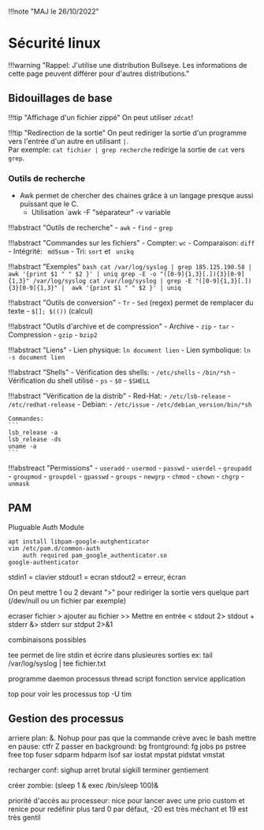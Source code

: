 !!!note "MAJ le 26/10/2022"

# Sécurité linux

!!!warning "Rappel: J'utilise une distribution Bullseye. Les informations de cette page peuvent différer pour d'autres distributions."

## Bidouillages de base


!!!tip "Affichage d'un fichier zippé"
    On peut utiliser `zdcat`!

!!!tip "Redirection de la sortie"
    On peut rediriger la sortie d'un programme vers l'entrée d'un autre en utilisant `|`.<br>
    Par exemple: `cat fichier | grep recherche` redirige la sortie de `cat` vers `grep`.

### Outils de recherche

 - Awk permet de chercher des chaines grâce à un langage presque aussi puissant que le C.
     - Utilisation `awk -F "séparateur" -v variable

!!!abstract "Outils de recherche"
     - `awk`
     - `find`
     - `grep`

!!!abstract "Commandes sur les fichiers"
     - Compter: `wc`
     - Comparaison: `diff`
     - Intégrité: ` md5sum`
     - Tri: `sort`  et ` unikq`

!!!abstract "Exemples"
    ```bash
    cat /var/log/syslog | grep 185.125.190.58 |  awk '{print $1 " " $2 }' | uniq
    grep -E -o "([0-9]{1,3}[.]){3}[0-9]{1,3}" /var/log/syslog
    cat /var/log/syslog | grep -E "([0-9]{1,3}[.]){3}[0-9]{1,3}" |  awk '{print $1 " " $2 }' | uniq
    ```

!!!abstract "Outils de conversion"
     - `Tr`
     - `Sed` (regex) permet de remplacer du texte
     - `$[]; $(())` (calcul)

!!!abstract "Outils d'archive et de compression"
     - Archive
         - `zip`
         - `tar`
     - Compression
         - `gzip`
         - `bzip2`

!!!abstract "Liens"
     - Lien physique: `ln document lien`
     - Lien symbolique: `ln -s document lien`

!!!abstract "Shells"
     - Vérification des shells:
         - `/etc/shells`
         - `/bin/*sh`
     - Vérification du shell utilisé
         - `ps`
         - `$0`
         - `$SHELL`

!!!abstract "Vérification de la distrib"
     - Red-Hat:
         - `/etc/lsb-release`
         - `/etc/redhat-release`
     - Debian:
         - `/etc/issue`
         - `/etc/debian_version/bin/*sh`

    Commandes:
    ```
    lsb_release -a
    lsb_release -ds
    uname -a
    ```

!!!abstreact "Permissions"
     - `useradd`
     - `usermod`
     - `passwd`
     - `userdel`
     - `groupadd`
     - `groupmod`
     - `groupdel`
     - `gpasswd`
     - `groups`
     - `newgrp`
     - `chmod`
     - `chown`
     - `chgrp`
     - `unmask`

## PAM

Pluguable Auth Module
```
apt install libpam-google-autghenticator
vim /etc/pam.d/common-auth
    auth required pam_google_authenticator.so
google-authenticator
```

stdin1 = clavier
stdout1 = ecran
stdout2 = erreur, écran

On peut mettre 1 ou 2 devant ">" pour rediriger la sortie vers quelque part (/dev/null ou un fichier par exemple)

ecraser fichier >
ajouter au fichier >>
Mettre en entrée <
stdout 2>
stdout + stderr &>
stderr sur stdput 2>&1

combinaisons possibles

tee permet de lire stdin et écrire dans plusieures sorties
ex: tail /var/log/syslog | tee fichier.txt

programme daemon processus thread script fonction service application

top pour voir les processus
top -U tim

## Gestion des processus

arriere plan: &. Nohup pour pas que la commande crève avec le bash
mettre en pause: ctfr Z
passer en background: bg
frontground: fg
jobs ps pstree free top
fuser sdparm hdparm lsof
sar iostat mpstat pidstat vmstat

recharger conf: sighup
arret brutal sigkill
terminer gentiement 

créer zombie: (sleep 1 & exec /bin/sleep 100)&

priorité d'accès au processeur: nice pour lancer avec une prio custom et renice pour redéfinir plus tard
0 par défaut, -20 est très méchant et 19 est très gentil
